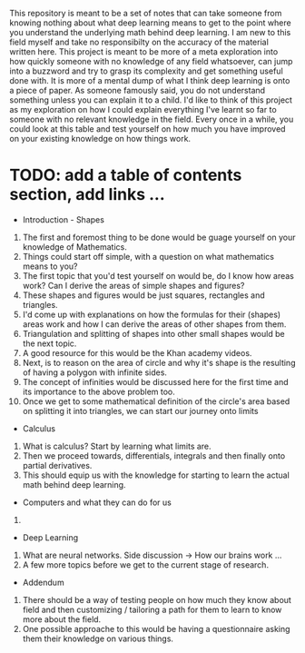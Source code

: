 This repository is meant to be a set of notes that can take someone from knowing nothing about what deep learning means to get to the point where you understand the underlying math behind deep learning. I am new to this field myself and take no responsibilty on the accuracy of the material written here.
This project is meant to be more of a meta exploration into how quickly someone with no knowledge of any field whatsoever, can jump into a buzzword and try to grasp its complexity and get something useful done with.
It is more of a mental dump of what I think deep learning is onto a piece of paper. As someone famously said, you do not understand something unless you can explain it to a child. I'd like to think of this project as my exploration on how I could explain everything I've learnt so far to someone with no relevant knowledge in the field.
Every once in a while, you could look at this table and test yourself on how much you have improved on your existing knowledge on how things work.

# TODO: add a table of contents section, add links ...
* Introduction - Shapes
1. The first and foremost thing to be done would be guage yourself on your knowledge of Mathematics.
2. Things could start off simple, with a question on what mathematics means to you?
3. The first topic that you'd test yourself on would be, do I know how areas work? Can I derive the areas of simple shapes and figures?
4. These shapes and figures would be just squares, rectangles and triangles.
5. I'd come up with explanations on how the formulas for their (shapes) areas work and how I can derive the areas of other shapes from them.
6. Triangulation and splitting of shapes into other small shapes would be the next topic.
7. A good resource for this would be the Khan academy videos.
8. Next, is to reason on the area of circle and why it's shape is the resulting of having a polygon with infinite sides.
9. The concept of infinities would be discussed here for the first time and its importance to the above problem too.
10. Once we get to some mathematical definition of the circle's area based on splitting it into triangles, we can start our journey onto limits

* Calculus
1. What is calculus? Start by learning what limits are.
2. Then we proceed towards, differentials, integrals and then finally onto partial derivatives.
3. This should equip us with the knowledge for starting to learn the actual math behind deep learning.

* Computers and what they can do for us
1.

* Deep Learning
1. What are neural networks. Side discussion -> How our brains work ...
2. A few more topics before we get to the current stage of research.

* Addendum
1. There should be a way of testing people on how much they know about field and then customizing / tailoring a path for them to learn to know more about the field.
2. One possible approache to this would be having a questionnaire asking them their knowledge on various things.
